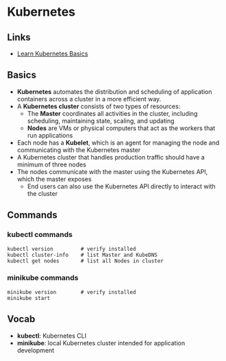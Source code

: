 # Kubernetes

## Links

* [Learn Kubernetes Basics](https://kubernetes.io/docs/tutorials/kubernetes-basics/)

## Basics

* **Kubernetes** automates the distribution and scheduling of application containers across a cluster in a more efficient way.
* A **Kubernetes cluster** consists of two types of resources:
  - The **Master** coordinates all activities in the cluster, including scheduling, maintaining state, scaling, and updating
  - **Nodes** are VMs or physical computers that act as the workers that run applications
* Each node has a **Kubelet**, which is an agent for managing the node and communicating with the Kubernetes master
* A Kubernetes cluster that handles production traffic should have a minimum of three nodes
* The nodes communicate with the master using the Kubernetes API, which the master exposes
  - End users can also use the Kubernetes API directly to interact with the cluster

## Commands

### kubectl commands

```
kubectl version         # verify installed
kubectl cluster-info    # list Master and KubeDNS
kubectl get nodes       # list all Nodes in cluster
```

### minikube commands

```
minikube version        # verify installed
minikube start
```

## Vocab

* **kubectl**: Kubernetes CLI
* **minikube**: local Kubernetes cluster intended for application development
